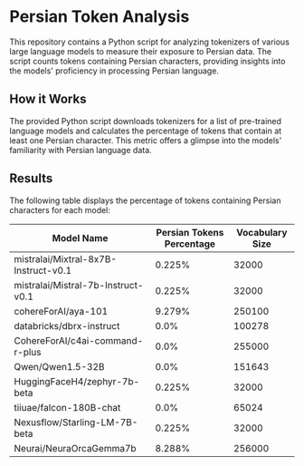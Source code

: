 # Persian Token Analysis

This repository contains a Python script for analyzing tokenizers of various large language models to measure their exposure to Persian data. The script counts tokens containing Persian characters, providing insights into the models' proficiency in processing Persian language.

## How it Works

The provided Python script downloads tokenizers for a list of pre-trained language models and calculates the percentage of tokens that contain at least one Persian character. This metric offers a glimpse into the models' familiarity with Persian language data.

## Results

The following table displays the percentage of tokens containing Persian characters for each model:

| Model Name                                      | Persian Tokens Percentage | Vocabulary Size |
|-------------------------------------------------|---------------------------|-----------------|
| mistralai/Mixtral-8x7B-Instruct-v0.1            | 0.225%                    | 32000           |
| mistralai/Mistral-7b-Instruct-v0.1              | 0.225%                    | 32000           |
| cohereForAI/aya-101                              | 9.279%                   | 250100          |
| databricks/dbrx-instruct                         | 0.0%                      | 100278          |
| CohereForAI/c4ai-command-r-plus                  | 0.0%                      | 255000          |
| Qwen/Qwen1.5-32B                                 | 0.0%                      | 151643          |
| HuggingFaceH4/zephyr-7b-beta                     | 0.225%                    | 32000           |
| tiiuae/falcon-180B-chat                          | 0.0%                      | 65024           |
| Nexusflow/Starling-LM-7B-beta                    | 0.225%                    | 32000           |
| Neurai/NeuraOrcaGemma7b                          | 8.288%                   | 256000          |
